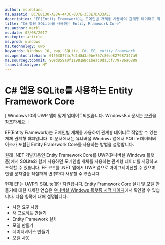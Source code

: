 ```yaml
---
author: mcleblanc
ms.assetid: BC7E8130-A28A-443C-8D7E-353E7DA33AE3
description: "EF(Entity Framework)는 도메인별 개체를 사용하여 관계형 데이터로 작업할 수 있는 개체 관계형 매퍼입니다."
title: "C# 앱용 SQLite를 사용하는 Entity Framework Core"
ms.author: markl
ms.date: 02/08/2017
ms.topic: article
ms.prod: windows
ms.technology: uwp
keywords: Windows 10, uwp, SQLite, C#, EF, entity framework
ms.openlocfilehash: 015030774c7d148d3a9be757c80de827987347a9
ms.sourcegitcommit: 909d859a0f11981a8d1beac0da35f779786a6889
translationtype: HT
---
```

# <a name="entity-framework-core-with-sqlite-for-c-apps"></a>C# 앱용 SQLite를 사용하는 Entity Framework Core

\[ Windows 10의 UWP 앱에 맞게 업데이트되었습니다. Windows8.x 문서는 [보관](http://go.microsoft.com/fwlink/p/?linkid=619132)을 참조하세요. \]

EF(Entity Framework)는 도메인별 개체를 사용하여 관계형 데이터로 작업할 수 있는 개체 관계형 매퍼입니다. 이 문서에서는 유니버설 Windows 앱에서 SQLite 데이터베이스가 포함된 Entity Framework Core를 사용하는 방법을 설명합니다.

원래 .NET 개발자용인 Entity Framework Core를 UWP(유니버설 Windows 플랫폼)에서 SQLite와 함께 사용하면 도메인별 개체를 사용하는 관계형 데이터를 저장하고 조작할 수 있습니다. EF 코드를 .NET 앱에서 UWP 앱으로 마이그레이션할 수 있으며 연결 문자열을 적절하게 변경하여 사용할 수 있습니다.

현재 EF는 UWP의 SQLite에만 지원됩니다. Entity Framework Core 설치 및 모델 만들기에 대한 자세한 연습은 [유니버설 Windows 플랫폼 시작 페이지](http://go.microsoft.com/fwlink/p/?LinkId=735013)에서 확인할 수 있습니다. 다음 항목에 대해 설명합니다.

-   사전 요구 사항
-   새 프로젝트 만들기
-   Entity Framework 설치
-   모델 만들기
-   데이터베이스 만들기
-   모델 사용
